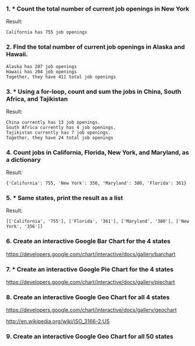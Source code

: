 



### 1. * Count the total number of current job openings in New York


Result:

~~~
California has 755 job openings
~~~


### 2. Find the total number of current job openings in Alaska and Hawaii. 

~~~
Alaska has 207 job openings
Hawaii has 204 job openings
Together, they have 411 total job openings
~~~


### 3. * Using a for-loop, count and sum the jobs in China, South Africa, and Tajikistan

Result:

~~~
China currently has 13 job openings.
South Africa currently has 4 job openings.
Tajikistan currently has 7 job openings.
Together, they have 24 total job openings
~~~

### 4. Count jobs in California, Florida, New York, and Maryland, as a dictionary

Result:

~~~
{'California': 755, 'New York': 356, 'Maryland': 380, 'Florida': 361}
~~~

### 5. * Same states, print the result as a list


Result:

~~~
[['California', '755'], ['Florida', '361'], ['Maryland', '380'], ['New York', '356']]
~~~



### 6. Create an interactive Google Bar Chart for the 4 states

https://developers.google.com/chart/interactive/docs/gallery/barchart

### 7. * Create an interactive Google Pie Chart for the 4 states

https://developers.google.com/chart/interactive/docs/gallery/piechart

### 8. Create an interactive Google Geo Chart for all 4 states

https://developers.google.com/chart/interactive/docs/gallery/geochart

http://en.wikipedia.org/wiki/ISO_3166-2:US


### 9. Create an interactive Google Geo Chart for all 50 states
